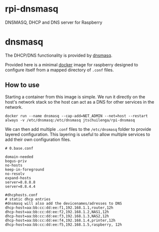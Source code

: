 # rpi-dnsmasq
DNSMASQ, DHCP and DNS server for Raspberry

# dnsmasq

The DHCP/DNS functionality is provided by  [dnsmasq](http://www.thekelleys.org.uk/dnsmasq/doc.html).

Provided here is a minimal [docker](https://www.docker.com/) image for raspberry designed to configure itself from a mapped directory of `.conf` files.

## How to use

Starting a container from this image is simple. We run it directly on the host's network stack so the host can act as a DNS for other services in the network.

```
docker run --name dnsmasq --cap-add=NET_ADMIN --net=host --restart always -v /etc/dnsmasq:/etc/dnsmasq jtschuilenga/rpi-dnsmasq
```

We can then add multiple `.conf` files to the `/etc/dnsmasq` folder to provide layered configuration. This layering is useful to allow multiple services to add their own configuration files.
```
# 0.base.conf

domain-needed
bogus-priv
no-hosts
keep-in-foreground
no-resolv
expand-hosts
server=8.8.8.8
server=8.8.4.4
```
```
#dhcphosts.conf
# static dhcp entries
#dnsmasq will also add the devicenames/adresses to DNS
dhcp-host=aa:bb:cc:dd:ee:f1,192.168.1.1,router,12h
dhcp-host=aa:bb:cc:dd:ee:f2,192.168.1.2,NAS1,12h
dhcp-host=aa:bb:cc:dd:ee:f3,192.168.1.3,NAS2,12h
dhcp-host=aa:bb:cc:dd:ee:f4,192.168.1.4,printer,12h
dhcp-host=aa:bb:cc:dd:ee:f5,192.168.1.5,raspberry, 12h
